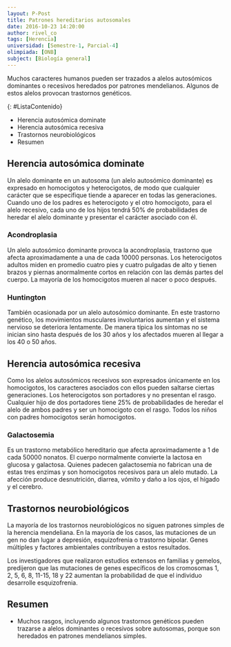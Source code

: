 ```yaml
---
layout: P-Post
title: Patrones hereditarios autosomales
date: 2016-10-23 14:20:00
author: rivel_co
tags: [Herencia]
universidad: [Semestre-1, Parcial-4]
olimpiada: [ONB]
subject: [Biología general]
---
```


Muchos caracteres humanos pueden ser trazados a alelos autosómicos dominantes o recesivos heredados por patrones mendelianos. Algunos de estos alelos provocan trastornos genéticos.

{: #ListaContenido}
- Herencia autosómica dominate
- Herencia autosómica recesiva
- Trastornos neurobiológicos
- Resumen

## Herencia autosómica dominate

Un alelo dominante en un autosoma (un alelo autosómico dominante) es expresado en homocigotos y heterocigotos, de modo que cualquier carácter que se especifique tiende a aparecer en todas las generaciones. Cuando uno de los padres es heterocigoto y el otro homocigoto, para el alelo recesivo, cada uno de los hijos tendrá 50% de probabilidades de heredar el alelo dominante y presentar el carácter asociado con él.

### Acondroplasia

Un alelo autosómico dominante provoca la acondroplasia, trastorno que afecta aproximadamente a una de cada 10000 personas. Los heterocigotos adultos miden en promedio cuatro pies y cuatro pulgadas de alto y tienen brazos y piernas anormalmente cortos en relación con las demás partes del cuerpo. La mayoría de los homocigotos mueren al nacer o poco después.

### Huntington

También ocasionada por un alelo autosómico dominante. En este trastorno genético, los movimientos musculares involuntarios aumentan y el sistema nervioso se deteriora lentamente. De manera típica los síntomas no se inician sino hasta después de los 30 años y los afectados mueren al llegar a los 40 o 50 años.

## Herencia autosómica recesiva

Como los alelos autosómicos recesivos son expresados únicamente en los homocigotos, los caracteres asociados con ellos pueden saltarse ciertas generaciones. Los heterocigotos son portadores y no presentan el rasgo. Cualquier hijo de dos portadores tiene 25% de probabilidades de heredar el alelo de ambos padres y ser un homocigoto con el rasgo. Todos los niños con padres homocigotos serán homocigotos.

### Galactosemia

Es un trastorno metabólico hereditario que afecta aproximadamente a 1 de cada 50000 nonatos. El cuerpo normalmente convierte la lactosa en glucosa y galactosa. Quienes padecen galactosemia no fabrican una de estas tres enzimas y son homocigotos recesivos para un alelo mutado. La afección produce desnutrición, diarrea, vómito y daño a los ojos, el hígado y el cerebro.

## Trastornos neurobiológicos

La mayoría de los trastornos neurobiológicos no siguen patrones simples de la herencia mendeliana. En la mayoría de los casos, las mutaciones de un gen no dan lugar a depresión, esquizofrenia o trastorno bipolar. Genes múltiples y factores ambientales contribuyen a estos resultados.

Los investigadores que realizaron estudios extensos en familias y gemelos, predijeron que las mutaciones de genes específicos de los cromosomas 1, 2, 5, 6, 8, 11-15, 18 y 22 aumentan la probabilidad de que el individuo desarrolle esquizofrenia.

## Resumen

- Muchos rasgos, incluyendo algunos trastornos genéticos pueden trazarse a alelos dominantes o recesivos sobre autosomas, porque son heredados en patrones mendelianos simples.